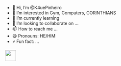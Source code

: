 - 👋 Hi, I’m @K4uePinheiro
- 👀 I’m interested in Gym, Computers, CORINTHIANS 
- 🌱 I’m currently learning 
- 💞️ I’m looking to collaborate on ...
- 📫 How to reach me ...
- 😄 Pronouns: HE/HIM
- ⚡ Fun fact: ...

<img align="center" height="35" with="40" src=" Deadpool Deadpool Heart GIF - Deadpool Deadpool heart Deadpool love - Descubre y comparte GIF.gif" />
